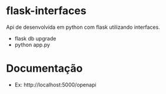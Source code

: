 # flask-interfaces
Api de desenvolvida em python com flask utilizando interfaces.
- flask db upgrade
- python app.py

# Documentação 
- Ex: http://localhost:5000/openapi
